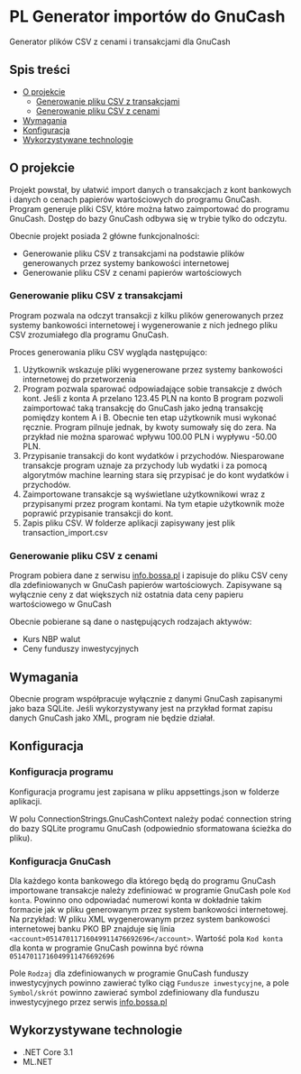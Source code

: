 # PL Generator importów do GnuCash 
Generator plików CSV z cenami i transakcjami dla GnuCash

## Spis treści

* [O projekcie](#o-projekcie)
  * [Generowanie pliku CSV z transakcjami](#generowanie-pliku-csv-z-transakcjami)
  * [Generowanie pliku CSV z cenami](#generowanie-pliku-csv-z-cenami)
* [Wymagania](#wymagania)
* [Konfiguracja](#konfiguracja)
* [Wykorzystywane technologie](#wykorzystywane-technologie)

## O projekcie
Projekt powstał, by ułatwić import danych o transakcjach z kont bankowych i danych o cenach papierów wartościowych do programu GnuCash.
Program generuje pliki CSV, które można łatwo zaimportować do programu GnuCash. Dostęp do bazy GnuCash odbywa się w trybie tylko do odczytu.

Obecnie projekt posiada 2 główne funkcjonalności: 
* Generowanie pliku CSV z transakcjami na podstawie plików generowanych przez systemy bankowości internetowej
* Generowanie pliku CSV z cenami papierów wartościowych

### Generowanie pliku CSV z transakcjami

Program pozwala na odczyt transakcji z kilku plików generowanych przez systemy bankowości internetowej i wygenerowanie z nich jednego pliku CSV zrozumiałego dla programu GnuCash.

Proces generowania pliku CSV wygląda następująco:
1. Użytkownik wskazuje pliki wygenerowane przez systemy bankowości internetowej do przetworzenia
2. Program pozwala sparować odpowiadające sobie transakcje z dwóch kont. Jeśli z konta A przelano 123.45 PLN na konto B program pozwoli zaimportować taką transakcję do GnuCash jako jedną transakcję pomiędzy kontem A i B.
Obecnie ten etap użytkownik musi wykonać ręcznie. Program pilnuje jednak, by kwoty sumowały się do zera. Na przykład nie można sparować wpływu 100.00 PLN i wypływu -50.00 PLN.
3. Przypisanie transakcji do kont wydatków i przychodów. Niesparowane transakcje program uznaje za przychody lub wydatki i za pomocą algorytmów machine learning stara się przypisać je do kont wydatków i przychodów.
4. Zaimportowane transakcje są wyświetlane użytkownikowi wraz z przypisanymi przez program kontami. Na tym etapie użytkownik może poprawić przypisanie transakcji do kont.
5. Zapis pliku CSV. W folderze aplikacji zapisywany jest plik transaction_import.csv

### Generowanie pliku CSV z cenami

Program pobiera dane z serwisu [info.bossa.pl](https://info.bossa.pl) i zapisuje do pliku CSV ceny dla zdefiniowanych w GnuCash papierów wartościowych.
Zapisywane są wyłącznie ceny z dat większych niż ostatnia data ceny papieru wartościowego w GnuCash

Obecnie pobierane są dane o następujących rodzajach aktywów:
* Kurs NBP walut
* Ceny funduszy inwestycyjnych

## Wymagania
Obecnie program współpracuje wyłącznie z danymi GnuCash zapisanymi jako baza SQLite. Jeśli wykorzystywany jest na przykład format zapisu danych GnuCash jako XML, program nie będzie działał.

## Konfiguracja

### Konfiguracja programu
Konfiguracja programu jest zapisana w pliku appsettings.json w folderze aplikacji.

W polu ConnectionStrings.GnuCashContext należy podać connection string do bazy SQLite programu GnuCash (odpowiednio sformatowana ścieżka do pliku).

### Konfiguracja GnuCash

Dla każdego konta bankowego dla którego będą do programu GnuCash importowane transakcje należy zdefiniować w programie GnuCash pole `Kod konta`.
Powinno ono odpowiadać numerowi konta w dokładnie takim formacie jak w pliku generowanym przez system bankowości internetowej.
Na przykład: W pliku XML wygenerowanym przez system bankowości internetowej banku PKO BP znajduje się linia `<account>05147011716049911476692696</account>`. 
Wartość pola `Kod konta` dla konta w programie GnuCash powinna być równa `05147011716049911476692696`

Pole `Rodzaj` dla zdefiniowanych w programie GnuCash funduszy inwestycyjnych powinno zawierać tylko ciąg `Fundusze inwestycyjne`, a pole `Symbol/skrót` powinno zawierać symbol 
zdefiniowany dla funduszu inwestycyjnego przez serwis [info.bossa.pl](https://info.bossa.pl)

## Wykorzystywane technologie
* .NET Core 3.1
* ML.NET
